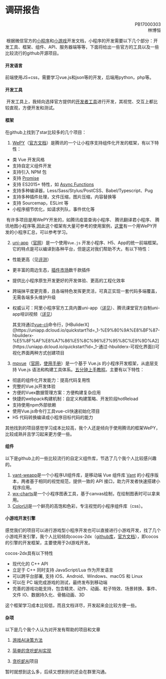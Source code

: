 # 调研报告

<div><p align = "right">PB17000303<br>林博恒</div>

​	根据微信官方的[小程序](https://developers.weixin.qq.com/miniprogram/dev/framework/)和[小游戏](https://developers.weixin.qq.com/minigame/dev/guide/)开发文档，小程序的开发需要以下几个部分：开发工具、框架、组件、API、服务器端等等，下面将给出一些官方的工具以及一些比较流行的github开源项目。

#### 开发语言

​	前端使用JS+css，需要学习vue.js和json等的开发，后端用python，php等。

#### 开发工具	

​	开发工具上，我倾向选择官方提供的[开发者工具](https://developers.weixin.qq.com/miniprogram/dev/devtools/download.html)进行开发，其视觉、交互上都比较直观，方便开发和测试。

#### 框架

在github上找到了star比较多的几个项目：

1. [WePY](https://github.com/Tencent/wepy)（[官方文档](https://wepyjs.github.io/wepy-docs/)）是腾讯的一个让小程序支持组件化开发的框架，有以下特性：

- 类 Vue 开发风格
- 支持自定义组件开发
- 支持引入 NPM 包
- 支持 [Promise](https://github.com/wepyjs/wepy/wiki/wepy项目中使用Promise)
- 支持 ES2015+ 特性，如 [Async Functions](https://github.com/wepyjs/wepy/wiki/wepy项目中使用async-await)
- 支持多种编译器，Less/Sass/Stylus/PostCSS、Babel/Typescript、Pug
- 支持多种插件处理，文件压缩，图片压缩，内容替换等
- 支持 Sourcemap，ESLint 等
- 小程序细节优化，如请求列队，事件优化等

​    有许多项目是用WePY开发的，如腾讯疫苗查询小程序、 腾讯翻译君小程序、 腾讯地图小程序等,因此这个框架有大量可参考的使用案例，[这里](https://github.com/aben1188/awesome-wepy)有一个用WePY开发的小程序汇总，可以参考学习。

2. [uni-app](https://github.com/dcloudio/uni-app)（[官网](https://uniapp.dcloud.io/)）是一个使用`Vue.js` 开发小程序、H5、App的统一前端框架。它的特点是可以编译到各种平台，但是这对我们帮助不大，有以下特性：

- 性能更高（见[评测](https://juejin.im/post/5ca1736af265da30ae314248)）

- 更丰富的周边生态，[插件市场](https://ext.dcloud.net.cn/)数千款插件

- 提供比小程序原生开发更好的开发体验、更高的工程化效率

- 跨端抹平度更完善，且各端特色发挥更灵活，可真正实现一套代码多端覆盖，无需各端多头维护升级

- 权威认可：阿里小程序官方工具内置uni-app（[详见](https://docs.alipay.com/mini/ide/0.70-stable)）、腾讯课堂官方自制uni-app培训视频（[详见](https://ask.dcloud.net.cn/article/35640)）

  其支持通过[vue-cli]([https://uniapp.dcloud.io/quickstart?id=_2-%E9%80%9A%E8%BF%87vue-cli%E5%91%BD%E4%BB%A4%E8%A1%8C](https://uniapp.dcloud.io/quickstart?id=_2-通过vue-cli命令行))命令行，[HBuliderX]([https://uniapp.dcloud.io/quickstart?id=_1-%E9%80%9A%E8%BF%87-hbuilderx-%E5%8F%AF%E8%A7%86%E5%8C%96%E7%95%8C%E9%9D%A2](https://uniapp.dcloud.io/quickstart?id=_1-通过-hbuilderx-可视化界面))可视化界面两种方式创建项目

3. [mpvue](https://github.com/Meituan-Dianping/mpvue)（[官网](http://mpvue.com/)，[使用手册](http://mpvue.com/mpvue/)）是一个基于 Vue.js 的小程序开发框架，从底层支持 Vue.js 语法和构建工具体系。[五分钟上手教程](http://mpvue.com/mpvue/quickstart)。主要有以下特性：

- 彻底的组件化开发能力：提高代码复用性
- 完整的Vue.js开发体验
- 方便的Vuex数据管理方案：方便构建复杂应用
- 快捷的webpack构建机制：自定义构建策略、开发阶段hotReload
- 支持使用npm外部依赖
- 使用Vue.js命令行工具vue-cli快速初始化项目
- H5 代码转换编译成小程序目标代码的能力

其他找到的项目感觉学习成本比较高，我个人还是倾向于使用腾讯的框架WePY，比较成熟并且学习起来更方便一些。

#### 组件

以下是github上的一些比较流行的自定义组件库，节选了几个我个人比较感兴趣的。

1. [vant-weapp](https://github.com/youzan/vant-weapp)是一个小程序UI组件库，是移动端 Vue 组件库 [Vant](https://github.com/youzan/vant) 的小程序版本，两者基于相同的视觉规范，提供一致的 API 接口，助力开发者快速搭建小程序应用。
2. [wx-charts](https://github.com/xiaolin3303/wx-charts)是一个小程序图表工具，基于canvas绘制，在绘制图表时可以拿来用。
3. [ColorUI](https://github.com/weilanwl/ColorUI)是一个鲜亮的高饱和色彩，专注视觉的小程序组件库（css）。

#### 小游戏开发引擎

感觉我们的项目可以进行游戏型小程序开发也可以直接进行小游戏开发，找了几个小游戏开发引擎，我个人比较倾向cocos-2dx（[github库](https://github.com/cocos2d/cocos2d-x)，[官方文档](https://docs.cocos.com/cocos2d-x/manual/zh/about/)），即cocos的引擎的开发框架，主要使用于2d游戏开发。

cocos-2dx具有以下特性

- 现代化的 C++ API
- 立足于 C++ 同时支持 JavaScript/Lua 作为开发语言
- 可以跨平台部署, 支持 iOS、Android、Windows、macOS 和 Linux
- 可以在 PC 端完成游戏的测试，最终发布到移动端
- 完善的游戏功能支持，包含精灵、动作、动画、粒子特效、场景转换、事件、文件 IO、数据持久化、骨骼动画、3D

这个框架学习成本比较低，而且文档详尽，开发起来会比较方便一些。

#### 杂项

以下是几个我个人认为对开发有帮助的项目和文章

1. [游戏AI决策方法](https://www.cnblogs.com/sevenyuan/p/5276320.html)

2. [简单的贪吃蛇AI实现](https://www.cnblogs.com/zhaoyu1995/p/5668495.html)

3. [贪吃蛇AI](https://github.com/greerviau/SnakeAI)项目

暂时就想到这么多，后续又想到别的还会在群里沟通。
